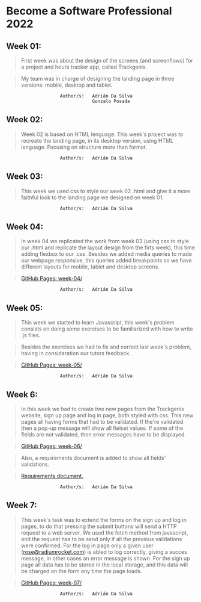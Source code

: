 # Become a Software Professional 2022

## Week 01:

> First week was about the design of the screens (and screenflows) for a project and hours tracker app, called Trackgenix.

>My team was in charge of designing the landing page in three versions: mobile, desktop and tablet.

```
                    Author/s:   Adrián Da Silva
                                Gonzalo Posada
```

## Week 02:
> Week 02 is based on HTML lenguage. This week's project was to recreate the landing page, in its desktop version, using HTML lenguage. Focusing on structure more than format.

```
                    Author/s:   Adrián Da Silva
```

## Week 03:
> This week we used css to style our week 02 .html and give it a more faithful look to the landing page we designed on week 01.

```
                    Author/s:   Adrián Da Silva
```

## Week 04:
> In week 04 we replicated the work from week 03 (using css to style our .html and replicate the layout design from the firts week), this time adding flexbox to our .css. Besides we added media queries to made our webpage responsive, this queries added breakpoints so we have different layouts for mobile, tablet and desktop screens.

>[GitHub Pages: week-04/](https://ansitox.github.io/BaSP-A2022-Etapa-1/week-04/)

```
                    Author/s:   Adrián Da Silva
```

## Week 05:
> This week we started to learn Javascript, this week's problem consists on doing some exercises to be familiarized with how to write .js files.

> Besides the exercises we had to fix and correct last week's problem, having in consideration our tutors feedback.

>[GitHub Pages: week-05/](https://ansitox.github.io/BaSP-A2022-Etapa-1/week-05/)

```
                    Author/s:   Adrián Da Silva
```

## Week 6:
> In this week we had to create two new pages from the Trackgenix website, sign up page and log in page, both styled with css. This new pages all having forms that had to be validated. If the're validated then a pop-up message will show all fielset values. If some of the fields are not validated, then error messages have to be displayed.

>[GitHub Pages: week-06/](https://ansitox.github.io/BaSP-A2022-Etapa-1/week-06/views/index.html)

> Also, a requirements document is added to show all fields' validations.

>[Requirements document.](https://drive.google.com/file/d/1bRa4AQ_XI3mf2G3yK967OChVD1ViB6g3/view?usp=sharing)

```
                    Author/s:   Adrián Da Silva
```

## Week 7:
> This week's task was to extend the forms on the sign up and log in pages, to do that pressing the submit buttons will send a HTTP request to a web server. We used the fetch method from javascript, and the request has to be send only if all the previous validations were confirmed. For the log in page only a given user (rose@radiumrocket.com) is abled to log correctly, giving a succes message, in other cases an error message is shown. For the sign up page all data has to be stored in the local storage, and this data will be charged on the form any time the page loads.

>[GitHub Pages: week-07/](https://ansitox.github.io/BaSP-A2022-Etapa-1/week-07/views/index.html)

```
                    Author/s:   Adrián Da Silva
```